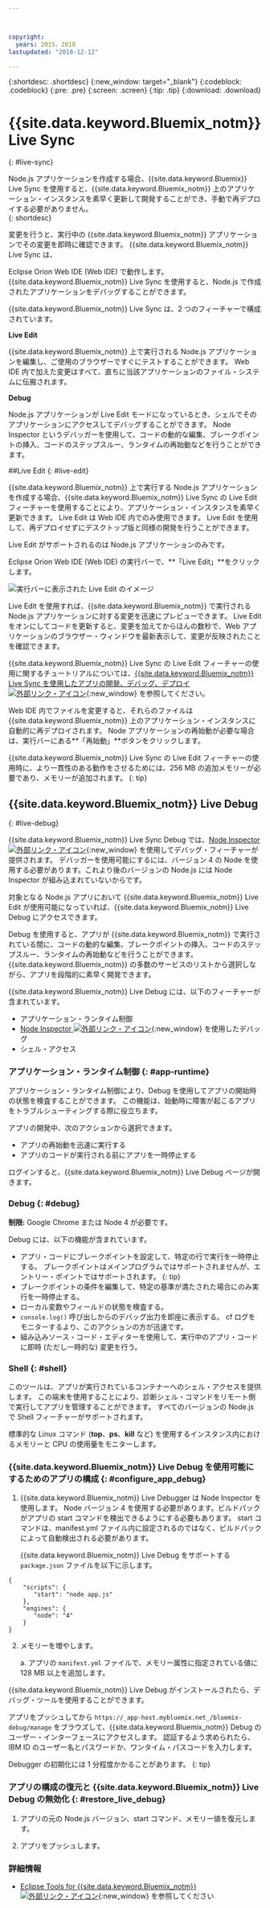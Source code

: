 ```yaml
---



copyright:
  years: 2015，2018
lastupdated: "2018-12-12"

---
```


{:shortdesc: .shortdesc}
{:new_window: target="_blank"}
{:codeblock: .codeblock}
{:pre: .pre}
{:screen: .screen}
{:tip: .tip}
{:download: .download}

# {{site.data.keyword.Bluemix_notm}} Live Sync
{: #live-sync}


Node.js アプリケーションを作成する場合、{{site.data.keyword.Bluemix}} Live Sync を使用すると、{{site.data.keyword.Bluemix_notm}} 上のアプリケーション・インスタンスを素早く更新して開発することができ、手動で再デプロイする必要がありません。   
{: shortdesc}

変更を行うと、実行中の {{site.data.keyword.Bluemix_notm}} アプリケーションでその変更を即時に確認できます。 {{site.data.keyword.Bluemix_notm}} Live Sync は、
<!--from both the command line and --> Eclipse Orion Web IDE (Web IDE) で動作します。 {{site.data.keyword.Bluemix_notm}} Live Sync を使用すると、Node.js で作成されたアプリケーションをデバッグすることができます。  

{{site.data.keyword.Bluemix_notm}} Live Sync は、2 つのフィーチャーで構成されています。
<!--three -->

<!--
**Desktop Sync**  

You can synchronize any desktop directory tree with a cloud-based project workspace similar to the way Dropbox works. The Web IDE directly edits the same cloud-based workspace, so both stay in sync. Desktop Sync works for any kind of application. To use Desktop Sync, you need to download and install the BL command line interface.  
-->

**Live Edit**

{{site.data.keyword.Bluemix_notm}} 上で実行される Node.js アプリケーションを編集し、ご使用のブラウザーですぐにテストすることができます。 Web IDE 内で加えた変更はすべて、直ちに当該アプリケーションのファイル・システムに伝搬されます。  

**Debug**  

Node.js アプリケーションが Live Edit モードになっているとき、シェルでそのアプリケーションにアクセスしてデバッグすることができます。 Node Inspector というデバッガーを使用して、コードの動的な編集、ブレークポイントの挿入、コードのステップスルー、ランタイムの再始動などを行うことができます。  


##Live Edit
{: #live-edit}

{{site.data.keyword.Bluemix_notm}} 上で実行する Node.js アプリケーションを作成する場合、{{site.data.keyword.Bluemix_notm}} Live Sync の Live Edit フィーチャーを使用することにより、アプリケーション・インスタンスを素早く更新できます。 Live Edit は Web IDE 内でのみ使用できます。 Live Edit を使用して、再デプロイせずにデスクトップ版と同様の開発を行うことができます。

Live Edit がサポートされるのは Node.js アプリケーションのみです。

Eclipse Orion Web IDE (Web IDE) の実行バーで、**「Live Edit」**をクリックします。

![実行バーに表示された Live Edit のイメージ](images/bluemix-live-sync-light.png)

Live Edit を使用すれば、{{site.data.keyword.Bluemix_notm}} で実行される Node.js アプリケーションに対する変更を迅速にプレビューできます。 Live Edit をオンにしてコードを更新すると、変更を加えてからほんの数秒で、Web アプリケーションのブラウザー・ウィンドウを最新表示して、変更が反映されたことを確認できます。

{{site.data.keyword.Bluemix_notm}} Live Sync の Live Edit フィーチャーの使用に関するチュートリアルについては、[{{site.data.keyword.Bluemix_notm}} Live Sync を使用したアプリの開発、デバッグ、デプロイ ![外部リンク・アイコン](../../icons/launch-glyph.svg "外部リンク・アイコン")](https://www.ibm.com/cloud/garage/tutorials/use-live-sync-to-develop-debug-and-deploy-your-app){:new_window} を参照してください。

Web IDE 内でファイルを変更すると、それらのファイルは {{site.data.keyword.Bluemix_notm}} 上のアプリケーション・インスタンスに自動的に再デプロイされます。 Node アプリケーションの再始動が必要な場合は、実行バーにある**「再始動」**ボタンをクリックします。

{{site.data.keyword.Bluemix_notm}} Live Sync の Live Edit フィーチャーの使用時に、より一貫性のある動作をさせるためには、256 MB の追加メモリーが必要であり、メモリーが追加されます。
{: tip}

## {{site.data.keyword.Bluemix_notm}} Live Debug
{: #live-debug}

{{site.data.keyword.Bluemix_notm}} Live Sync Debug では、[Node Inspector ![外部リンク・アイコン](../../icons/launch-glyph.svg "外部リンク・アイコン")](https://github.com/node-inspector/node-inspector){:new_window} を使用してデバッグ・フィーチャーが提供されます。 デバッガーを使用可能にするには、バージョン 4 の Node を使用する必要があります。これより後のバージョンの Node.js には Node Inspector が組み込まれていないからです。

対象となる Node.js アプリにおいて {{site.data.keyword.Bluemix_notm}} Live Edit が使用可能になっていれば、{{site.data.keyword.Bluemix_notm}} Live Debug にアクセスできます。  

Debug を使用すると、アプリが {{site.data.keyword.Bluemix_notm}} で実行されている間に、コードの動的な編集、ブレークポイントの挿入、コードのステップスルー、ランタイムの再始動などを行うことができます。 {{site.data.keyword.Bluemix_notm}} の多数のサービスのリストから選択しながら、アプリを段階的に素早く開発できます。

{{site.data.keyword.Bluemix_notm}} Live Debug には、以下のフィーチャーが含まれています。

* アプリケーション・ランタイム制御
* [Node Inspector ![外部リンク・アイコン](../../icons/launch-glyph.svg "外部リンク・アイコン")](https://github.com/node-inspector/node-inspector){:new_window} を使用したデバッグ
* シェル・アクセス

### アプリケーション・ランタイム制御 {: #app-runtime}

アプリケーション・ランタイム制御により、Debug を使用してアプリの開始時の状態を検査することができます。 この機能は、始動時に障害が起こるアプリをトラブルシューティングする際に役立ちます。

アプリの開発中、次のアクションから選択できます。

* アプリの再始動を迅速に実行する
* アプリのコードが実行される前にアプリを一時停止する

ログインすると、{{site.data.keyword.Bluemix_notm}} Live Debug ページが開きます。

### Debug {: #debug}

**制限:** Google Chrome または Node 4 が必要です。

Debug には、以下の機能が含まれています。  
* アプリ・コードにブレークポイントを設定して、特定の行で実行を一時停止する。
  ブレークポイントはメインプログラムではサポートされませんが、エントリー・ポイントではサポートされます。
  {: tip}
* ブレークポイントの条件を編集して、特定の基準が満たされた場合にのみ実行を一時停止する。
* ローカル変数やフィールドの状態を検査する。
* `console.log()` 呼び出しからのデバッグ出力を即座に表示する。 cf ログをモニターするより、このアクションの方が迅速です。
* 組み込みソース・コード・エディターを使用して、実行中のアプリ・コードに即時 (ただし一時的な) 変更を行う。

### Shell {: #shell}

このツールは、アプリが実行されているコンテナーへのシェル・アクセスを提供します。 この端末を使用することにより、診断シェル・コマンドをリモート側で実行してアプリを管理することができます。 すべてのバージョンの Node.js で Shell フィーチャーがサポートされます。

標準的な Linux コマンド (**top**、**ps**、**kill** など) を使用するインスタンス内におけるメモリーと CPU の使用量をモニターします。

### {{site.data.keyword.Bluemix_notm}} Live Debug を使用可能にするためのアプリの構成 {: #configure_app_debug}

1. {{site.data.keyword.Bluemix_notm}} Live Debugger は Node Inspector を使用します。 Node バージョン 4 を使用する必要があります。ビルドパックがアプリの start コマンドを検出できるようにする必要もあります。 start コマンドは、manifest.yml ファイル内に設定されるのではなく、ビルドパックによって自動検出される必要があります。

   {{site.data.keyword.Bluemix_notm}} Live Debug をサポートする `package.json` ファイルを以下に示します。

  ```
  {
      "scripts": {
         "start": "node app.js"
      },
      "engines": {
         "node": "4"
      }
  }
  ```

2. メモリーを増やします。  

    a. アプリの `manifest.yml` ファイルで、メモリー属性に指定されている値に 128 MB 以上を追加します。

{{site.data.keyword.Bluemix_notm}} Live Debug がインストールされたら、デバッグ・ツールを使用することができます。

アプリをプッシュしてから `https://_app-host.mybluemix.net_/bluemix-debug/manage` をブラウズして、{{site.data.keyword.Bluemix_notm}} Debug のユーザー・インターフェースにアクセスします。 認証するよう求められたら、IBM ID のユーザー名とパスワードか、ワンタイム・パスコードを入力します。    

Debugger の初期化には 1 分程度かかることがあります。
{: tip}

### アプリの構成の復元と {{site.data.keyword.Bluemix_notm}} Live Debug の無効化 {: #restore_live_debug}

1. アプリの元の Node.js バージョン、start コマンド、メモリー値を復元します。

2. アプリをプッシュします。

### 詳細情報

* [Eclipse Tools for {{site.data.keyword.Bluemix_notm}} ![外部リンク・アイコン](../../icons/launch-glyph.svg "外部リンク・アイコン")](https://www.cloud.ibm.com/docs/manageapps/eclipsetools/eclipsetools.html){:new_window} を参照してください
